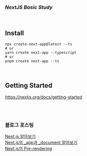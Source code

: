 ### **_NextJS Basic Study_**

<br>

## Install

```
npx create-next-app@latest --ts
# or
yarn create next-app --typescript
# or
pnpm create next-app --ts
```

<br>

## Getting Started

<https://nextjs.org/docs/getting-started>

<br>
<br>

### 블로그 포스팅

[Next.js 알아보기](https://waitwait.tistory.com/31) <br>
[Next.js의 \_app과 \_document 알아보기](https://waitwait.tistory.com/32) <br>
[Next.js의 Pre-rendering](https://waitwait.tistory.com/33) <br>
